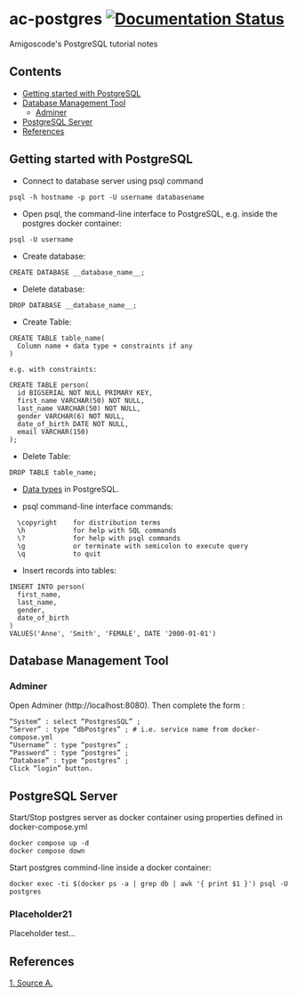 # ac-postgres [![Documentation Status](https://readthedocs.org/projects/ansicolortags/badge/?version=latest)](http://ansicolortags.readthedocs.io/?badge=latest)

Amigoscode's PostgreSQL tutorial notes

## Contents

- [Getting started with PostgreSQL](#Getting-started-with-PostgreSQL)
- [Database Management Tool](#Database-Management-Tool)
  - [Adminer](#Adminer)
- [PostgreSQL Server](#PostgreSQL-Server)
- [References](#References)

## Getting started with PostgreSQL

- Connect to database server using psql command

```
psql -h hostname -p port -U username databasename
```
- Open psql, the command-line interface to PostgreSQL, e.g. inside the postgres docker container:

```
psql -U username
```

- Create database:

```
CREATE DATABASE __database_name__;
```

- Delete database:

```
DROP DATABASE __database_name__;
```
- Create Table:

```
CREATE TABLE table_name(
  Column name + data type + constraints if any
)

e.g. with constraints: 

CREATE TABLE person(
  id BIGSERIAL NOT NULL PRIMARY KEY, 
  first_name VARCHAR(50) NOT NULL,
  last_name VARCHAR(50) NOT NULL,
  gender VARCHAR(6) NOT NULL,
  date_of_birth DATE NOT NULL,
  email VARCHAR(150)
);
```
- Delete Table:
```
DROP TABLE table_name;
```

- [Data types](https://www.postgresql.org/docs/13/datatype.html) in PostgreSQL.

- psql command-line interface commands:
```
  \copyright    for distribution terms
  \h            for help with SQL commands
  \?            for help with psql commands
  \g            or terminate with semicolon to execute query
  \q            to quit
```

- Insert records into tables:
```
INSERT INTO person(
  first_name,
  last_name,
  gender,
  date_of_birth
)
VALUES('Anne', 'Smith', 'FEMALE', DATE '2000-01-01')
```


## Database Management Tool

### Adminer

Open Adminer (http://localhost:8080). Then complete the form :
```
“System” : select “PostgresSQL” ;
“Server” : type “dbPostgres” ; # i.e. service name from docker-compose.yml
“Username” : type “postgres” ;
“Password” : type “postgres” ;
“Database” : type “postgres” ;
Click “login” button.
```

## PostgreSQL Server

Start/Stop postgres server as docker container using properties defined in docker-compose.yml
```
docker compose up -d
docker compose down
```

Start postgres commind-line inside a docker container:

```
docker exec -ti $(docker ps -a | grep db | awk '{ print $1 }') psql -U postgres
```

### Placeholder21

Placeholder test...

## References

[1. Source A.](link)
